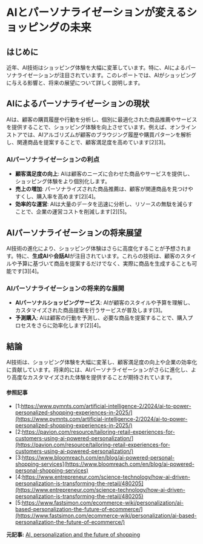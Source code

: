 # AIとパーソナライゼーションが変えるショッピングの未来

## はじめに

近年、AI技術はショッピング体験を大幅に変革しています。特に、AIによるパーソナライゼーションが注目されています。このレポートでは、AIがショッピングに与える影響と、将来の展望について詳しく説明します。

## AIによるパーソナライゼーションの現状

AIは、顧客の購買履歴や行動を分析し、個別に最適化された商品推薦やサービスを提供することで、ショッピング体験を向上させています。例えば、オンラインストアでは、AIアルゴリズムが顧客のブラウジング履歴や購買パターンを解析し、関連商品を提案することで、顧客満足度を高めています[2][3]。

### AIパーソナライゼーションの利点

- **顧客満足度の向上**: AIは顧客のニーズに合わせた商品やサービスを提供し、ショッピング体験をより個別化します。
- **売上の増加**: パーソナライズされた商品推薦は、顧客が関連商品を見つけやすくし、購入率を高めます[2][4]。
- **効率的な運営**: AIは大量のデータを迅速に分析し、リソースの無駄を減らすことで、企業の運営コストを削減します[2][5]。

## AIパーソナライゼーションの将来展望

AI技術の進化により、ショッピング体験はさらに高度化することが予想されます。特に、**生成AI**や**会話AI**が注目されています。これらの技術は、顧客のスタイルや予算に基づいて商品を提案するだけでなく、実際に商品を生成することも可能です[3][4]。

### AIパーソナライゼーションの将来的な展開

- **AIパーソナルショッピングサービス**: AIが顧客のスタイルや予算を理解し、カスタマイズされた商品提案を行うサービスが普及します[3]。
- **予測購入**: AIは顧客の行動を予測し、必要な商品を提案することで、購入プロセスをさらに効率化します[2][4]。

## 結論

AI技術は、ショッピング体験を大幅に変革し、顧客満足度の向上や企業の効率化に貢献しています。将来的には、AIパーソナライゼーションがさらに進化し、より高度なカスタマイズされた体験を提供することが期待されています。

#### 参照記事
- [1:https://www.pymnts.com/artificial-intelligence-2/2024/ai-to-power-personalized-shopping-experiences-in-2025/](https://www.pymnts.com/artificial-intelligence-2/2024/ai-to-power-personalized-shopping-experiences-in-2025/)
- [2:https://pavion.com/resource/tailoring-retail-experiences-for-customers-using-ai-powered-personalization/](https://pavion.com/resource/tailoring-retail-experiences-for-customers-using-ai-powered-personalization/)
- [3:https://www.bloomreach.com/en/blog/ai-powered-personal-shopping-services](https://www.bloomreach.com/en/blog/ai-powered-personal-shopping-services)
- [4:https://www.entrepreneur.com/science-technology/how-ai-driven-personalization-is-transforming-the-retail/480205](https://www.entrepreneur.com/science-technology/how-ai-driven-personalization-is-transforming-the-retail/480205)
- [5:https://www.fastsimon.com/ecommerce-wiki/personalization/ai-based-personalization-the-future-of-ecommerce/](https://www.fastsimon.com/ecommerce-wiki/personalization/ai-based-personalization-the-future-of-ecommerce/)


**元記事:** [AI, personalization and the future of shopping](https://blog.google/products/ads-commerce/ai-personalization-and-the-future-of-shopping/)